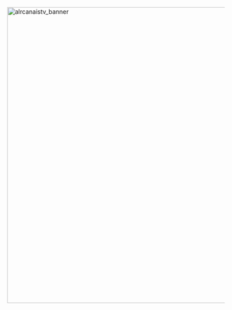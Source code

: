 <img width="1318" height="686" alt="alrcanaistv_banner" src="https://github.com/user-attachments/assets/3c9dc785-b730-4ea5-b3ba-f7e058c74deb" />
